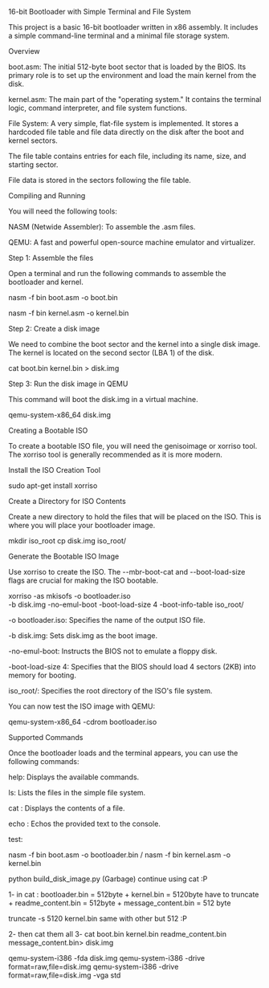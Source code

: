 16-bit Bootloader with Simple Terminal and File System

This project is a basic 16-bit bootloader written in x86 assembly. It includes a simple command-line terminal and a minimal file storage system.



Overview

boot.asm: The initial 512-byte boot sector that is loaded by the BIOS. Its primary role is to set up the environment and load the main kernel from the disk.

kernel.asm: The main part of the "operating system." It contains the terminal logic, command interpreter, and file system functions.

File System: A very simple, flat-file system is implemented. It stores a hardcoded file table and file data directly on the disk after the boot and kernel sectors.

The file table contains entries for each file, including its name, size, and starting sector.

File data is stored in the sectors following the file table.



Compiling and Running

You will need the following tools:

NASM (Netwide Assembler): To assemble the .asm files.

QEMU: A fast and powerful open-source machine emulator and virtualizer.

Step 1: Assemble the files

Open a terminal and run the following commands to assemble the bootloader and kernel.

nasm -f bin boot.asm -o boot.bin

nasm -f bin kernel.asm -o kernel.bin

Step 2: Create a disk image

We need to combine the boot sector and the kernel into a single disk image. The kernel is located on the second sector (LBA 1) of the disk.

cat boot.bin kernel.bin > disk.img

Step 3: Run the disk image in QEMU

This command will boot the disk.img in a virtual machine.

qemu-system-x86_64 disk.img




Creating a Bootable ISO


To create a bootable ISO file, you will need the genisoimage or xorriso tool. The xorriso tool is generally recommended as it is more modern.

Install the ISO Creation Tool

sudo apt-get install xorriso

Create a Directory for ISO Contents

Create a new directory to hold the files that will be placed on the ISO. This is where you will place your bootloader image.

mkdir iso_root
cp disk.img iso_root/



Generate the Bootable ISO Image

Use xorriso to create the ISO. The --mbr-boot-cat and --boot-load-size flags are crucial for making the ISO bootable.

xorriso -as mkisofs -o bootloader.iso \
-b disk.img -no-emul-boot -boot-load-size 4 -boot-info-table iso_root/

-o bootloader.iso: Specifies the name of the output ISO file.

-b disk.img: Sets disk.img as the boot image.

-no-emul-boot: Instructs the BIOS not to emulate a floppy disk.

-boot-load-size 4: Specifies that the BIOS should load 4 sectors (2KB) into memory for booting.

iso_root/: Specifies the root directory of the ISO's file system.

You can now test the ISO image with QEMU:

qemu-system-x86_64 -cdrom bootloader.iso




Supported Commands


Once the bootloader loads and the terminal appears, you can use the following commands:

help: Displays the available commands.

ls: Lists the files in the simple file system.

cat <filename>: Displays the contents of a file.

echo <text>: Echos the provided text to the console.













test:


nasm -f bin boot.asm -o bootloader.bin /
nasm -f bin kernel.asm -o kernel.bin

python build_disk_image.py  (Garbage) continue using cat :P

1- in cat  : bootloader.bin = 512byte + kernel.bin = 5120byte have to truncate + readme_content.bin = 512byte + message_content.bin = 512 byte

truncate -s 5120 kernel.bin same with other but 512 :P

2- then cat them all
3- cat boot.bin kernel.bin readme_content.bin message_content.bin> disk.img

qemu-system-i386 -fda disk.img
qemu-system-i386 -drive format=raw,file=disk.img
qemu-system-i386 -drive format=raw,file=disk.img -vga std 

